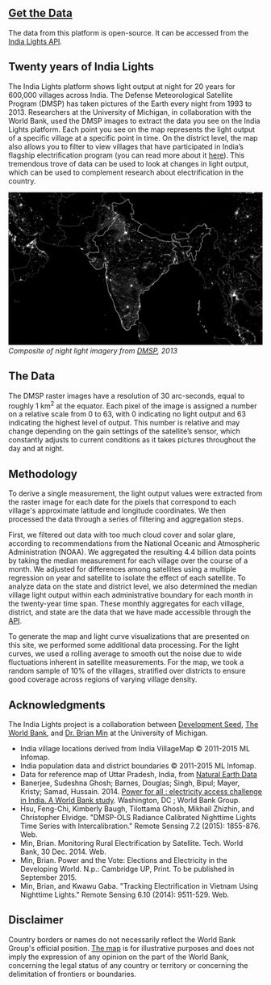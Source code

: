 
## [Get the Data](http://api.nightlights.io)
The data from this platform is open-source. It can be accessed from the [India Lights API](http://api.nightlights.io).

## Twenty years of India Lights
The India Lights platform shows light output at night for 20 years for 600,000 villages across India. The Defense Meteorological Satellite Program (DMSP) has taken pictures of the Earth every night from 1993 to 2013. Researchers at the University of Michigan, in collaboration with the World Bank, used the DMSP images to extract the data you see on the India Lights platform. Each point you see on the map represents the light output of a specific village at a specific point in time. On the district level, the map also allows you to filter to view villages that have participated in India’s flagship electrification program (you can read more about it [here](#/stories/rggvy)). This tremendous trove of data can be used to look at changes in light output, which can be used to complement research about electrification in the country.

![Composite night lights photo, 2013](graphics/content/india-composite.png)
*Composite of night light imagery from [DMSP](http://ngdc.noaa.gov/eog/dmsp/downloadV4composites.html), 2013*

## The Data
The DMSP raster images have a resolution of 30 arc-seconds, equal to roughly 1 km<sup>2</sup> at the equator. Each pixel of the image is assigned a number on a relative scale from 0 to 63, with 0 indicating no light output and 63 indicating the highest level of output. This number is relative and may change depending on the gain settings of the satellite’s sensor, which constantly adjusts to current conditions as it takes pictures throughout the day and at night.

## Methodology
To derive a single measurement, the light output values were extracted from the raster image for each date for the pixels that correspond to each village's approximate latitude and longitude coordinates. We then processed the data through a series of filtering and aggregation steps.

First, we filtered out data with too much cloud cover and solar glare, according to recommendations from the National Oceanic and Atmospheric Administration (NOAA). We aggregated the resulting 4.4 billion data points by taking the median measurement for each village over the course of a month. We adjusted for differences among satellites using a multiple regression on year and satellite to isolate the effect of each satellite. To analyze data on the state and district level, we also determined the median village light output within each administrative boundary for each month in the twenty-year time span.  These monthly aggregates for each village, district, and state are the data that we have made accessible through the [API](http://api.nightlights.io).

To generate the map and light curve visualizations that are presented on this site, we performed some additional data processing. For the light curves, we used a rolling average to smooth out the noise due to wide fluctuations inherent in satellite measurements. For the map, we took a random sample of 10% of the villages, stratified over districts to ensure good coverage across regions of varying village density.

## Acknowledgments
The India Lights project is a collaboration between [Development Seed](https://developmentseed.org), [The World Bank](http://www.worldbank.org/), and [Dr. Brian Min](http://www-personal.umich.edu/~brianmin/) at the University of Michigan.

 - India village locations derived from India VillageMap © 2011-2015 ML Infomap.
 - India population data and district boundaries © 2011-2015 ML Infomap.
 - Data for reference map of Uttar Pradesh, India, from [Natural Earth Data](www.naturalearthdata.com/downloads/)
 - Banerjee, Sudeshna Ghosh; Barnes, Douglas; Singh, Bipul; Mayer, Kristy; Samad, Hussain. 2014. [Power for all : electricity access challenge in India. A World Bank study](https://github.com/mapbox/mapbox-gl-js/issues/1270). Washington, DC ; World Bank Group.
 - Hsu, Feng-Chi, Kimberly Baugh, Tilottama Ghosh, Mikhail Zhizhin, and Christopher Elvidge. "DMSP-OLS Radiance Calibrated Nighttime Lights Time Series with Intercalibration." Remote Sensing 7.2 (2015): 1855-876. Web.
 - Min, Brian. Monitoring Rural Electrification by Satellite. Tech. World Bank, 30 Dec. 2014. Web.
 - Min, Brian. Power and the Vote: Elections and Electricity in the Developing World. N.p.: Cambridge UP, Print. To be published in September 2015.
 - Min, Brian, and Kwawu Gaba. "Tracking Electrification in Vietnam Using Nighttime Lights." Remote Sensing 6.10 (2014): 9511-529. Web.

## Disclaimer

Country borders or names do not necessarily reflect the World Bank Group's official position. [The map](#/) is for illustrative purposes and does not imply the expression of any opinion on the part of the World Bank, concerning the legal status of any country or territory or concerning the delimitation of frontiers or boundaries.
